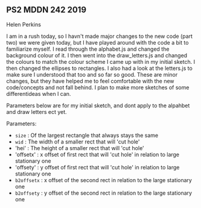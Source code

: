 ## PS2 MDDN 242 2019

Helen Perkins

I am in a rush today, so I havn't made major changes to the new code (part two) we were given today, but I have played around with the code a bit to familiarize myself. I read through the alphabet.js and changed the background colour of it. I then went into the draw_letters.js and changed the colours to match the colour scheme I came up with in my initial sketch. I then changed the ellipses to rectangles. I also had a look at the letters.js to make sure I understood that too and so far so good. These are minor changes, but they have helped me to feel comfortable with the new code/concepts and not fall behind. I plan to make more sketches of some differentideas when I can. 

Parameters below are for my initial sketch, and dont apply to the alpahbet and draw letters ect yet.

Parameters:
  * `size` : Of the largest rectangle that always stays the same
  * `wid` : The width of a smaller rect that will 'cut hole'
  * 'hei' : The height of a smaller rect that will 'cut hole'
  * 'offsetx' : x offset of first rect that will 'cut hole' in relation to large stationary one
  * 'offsety' : y offset of first rect that will 'cut hole' in relation to large stationary one
  * `b2offsetx` : x offset of the second rect in relation to the large stationary one
  * `b2offsety` : y offset of the second rect in relation to the large stationary one


